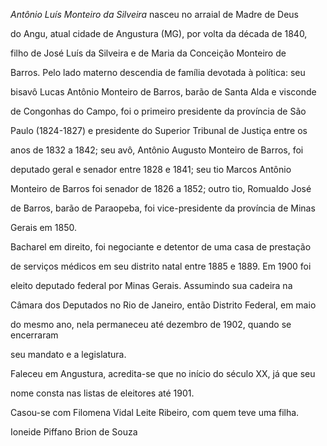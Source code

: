 

*Antônio Luís Monteiro da Silveira* nasceu no arraial de Madre de Deus

do Angu, atual cidade de Angustura (MG), por volta da década de 1840,

filho de José Luís da Silveira e de Maria da Conceição Monteiro de

Barros. Pelo lado materno descendia de família devotada à política: seu

bisavô Lucas Antônio Monteiro de Barros, barão de Santa Alda e visconde

de Congonhas do Campo, foi o primeiro presidente da província de São

Paulo (1824-1827) e presidente do Superior Tribunal de Justiça entre os

anos de 1832 a 1842; seu avô, Antônio Augusto Monteiro de Barros, foi

deputado geral e senador entre 1828 e 1841; seu tio Marcos Antônio

Monteiro de Barros foi senador de 1826 a 1852; outro tio, Romualdo José

de Barros, barão de Paraopeba, foi vice-presidente da província de Minas

Gerais em 1850.



Bacharel em direito, foi negociante e detentor de uma casa de prestação

de serviços médicos em seu distrito natal entre 1885 e 1889. Em 1900 foi

eleito deputado federal por Minas Gerais. Assumindo sua cadeira na

Câmara dos Deputados no Rio de Janeiro, então Distrito Federal, em maio

do mesmo ano, nela permaneceu até dezembro de 1902, quando se encerraram

seu mandato e a legislatura.



Faleceu em Angustura, acredita-se que no início do século XX, já que seu

nome consta nas listas de eleitores até 1901.



Casou-se com Filomena Vidal Leite Ribeiro, com quem teve uma filha.



Ioneide Piffano Brion de Souza



